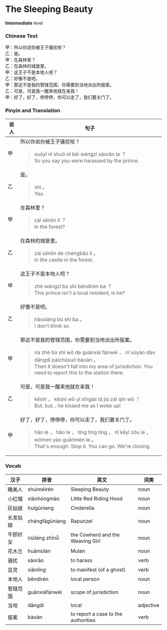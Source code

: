 # The Sleeping Beauty
**Intermediate** level
### Chinese Text
甲：所以你说你被王子骚扰啦？<br />乙：是。<br />甲：在森林里？<br />乙：在森林的城堡里。<br />甲：这王子不是本地人吧？<br />乙：好像不是吧。<br />甲：那这不是我的管辖范围，你需要到当地派出所报案。<br />乙：可是，可是我一醒来他就在亲我！<br />甲：好了，好了，停停停，你可以走了，我们要关门了。

### Pinyin and Translation
|说人|句子|
|----|----|
|甲|所以你说你被王子骚扰啦？<blockquote>suǒyǐ nǐ shuō nǐ bèi wángzǐ sāorǎo la ？<br />So you say you were harassed by the prince.</blockquote>|
|乙|是。<blockquote>shì 。<br />Yes.</blockquote>|
|甲|在森林里？<blockquote>zài sēnlín lǐ ？<br />In the forest?</blockquote>|
|乙|在森林的城堡里。<blockquote>zài sēnlín de chéngbǎo lǐ 。<br />In the castle in the forest.</blockquote>|
|甲|这王子不是本地人吧？<blockquote>zhè wángzǐ bù shì běndìrén ba ？<br />This prince isn't a local resident, is he?</blockquote>|
|乙|好像不是吧。<blockquote>hǎoxiàng bù shì ba 。<br />I don't think so.</blockquote>|
|甲|那这不是我的管辖范围，你需要到当地派出所报案。<blockquote>nà zhè bù shì wǒ de guǎnxiá fànwéi ， nǐ xūyào dào dāngdì pàichūsuǒ bàoàn 。<br />Then it doesn't fall into my area of jurisdiction. You need to report this to the station there.</blockquote>|
|乙|可是，可是我一醒来他就在亲我！<blockquote>kěshì ， kěshì wǒ yī xǐnglái tā jiù zài qīn wǒ ！<br />But, but... he kissed me as I woke up!</blockquote>|
|甲|好了，好了，停停停，你可以走了，我们要关门了。<blockquote>hǎo le ， hǎo le ， tíng tíng tíng ， nǐ kěyǐ zǒu le ， wǒmen yào guānmén le 。<br />That's enough. Stop it. You can go. We're closing.</blockquote>|
### Vocab
|汉子|拼音|英文|词类|
|----|----|----|----|
|睡美人|shuìméirén|Sleeping Beauty|noun|
|小红帽|xiǎohóngmào|Little Red Riding Hood|noun|
|灰姑娘|huīgūniang|Cinderella|noun|
|长发姑娘|chángfàgūniang|Rapunzel|noun|
|牛郎织女|niúláng zhīnǚ|the Cowherd and the Weaving Girl|noun|
|花木兰|huāmùlán|Mulan|noun|
|骚扰|sāorǎo|to harass|verb|
|显灵|xiǎnlíng|to manifest (of a ghost)|verb|
|本地人|běndìrén|local person|noun|
|管辖范围|guǎnxiáfànwéi|scope of jurisdiction|noun|
|当地|dāngdì|local|adjective|
|报案|bàoàn|to report a case to the authorities|verb|